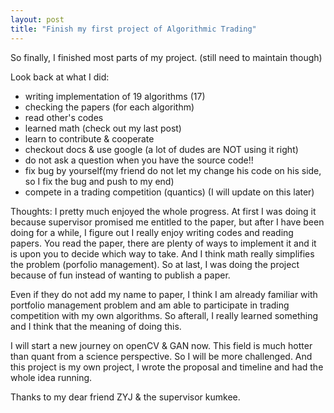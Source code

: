```yaml
---
layout: post
title: "Finish my first project of Algorithmic Trading"
---
```


So finally, I finished most parts of my project. (still need to maintain though) 

Look back at what I did:
* writing implementation of 19 algorithms (17)
* checking the papers (for each algorithm)
* read other's codes
* learned math (check out my last post)
* learn to contribute & cooperate
* checkout docs & use google (a lot of dudes are NOT using it right)
* do not ask a question when you have the source code!! 
* fix bug by yourself(my friend do not let my change his code on his side, so I fix the bug and push to my end)
* compete in a trading competition (quantics) (I will update on this later)

Thoughts:
I pretty much enjoyed the whole progress. At first I was doing it because supervisor promised me entitled to the paper, but after I have been doing for a while, I figure out I really enjoy writing codes and reading papers. You read the paper, there are plenty of ways to implement it and it is upon you to decide which way to take. And I think math really simplifies the problem (porfolio management). So at last, I was doing the project because of fun instead of wanting to publish a paper. 

Even if they do not add my name to paper, I think I am already familiar with portfolio management problem and am able to participate in trading competition with my own algorithms. So afterall, I really learned something and I think that the meaning of doing this.

I will start a new journey on openCV & GAN now. This field is much hotter than quant from a science perspective. So I will be more challenged. And this project is my own project, I wrote the proposal and timeline and had the whole idea running. 

Thanks to my dear friend ZYJ & the supervisor kumkee.

